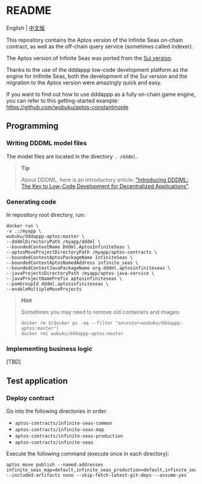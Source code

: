 # README

English | [中文版](./README_CN.md)


This repository contains the Aptos version of the Infinite Seas on-chain contract,
as well as the off-chain query service (sometimes called indexer).

The Aptos version of Infinite Seas was ported from the [Sui version](https://github.com/InfiniteSeas/sui-infinite-seas).

Thanks to the use of the dddappp low-code development platform as the engine for Inifinite Seas,
both the development of the Sui version and the migration to the Aptos version were amazingly quick and easy.

If you want to find out how to use dddappp as a fully on-chain game engine,
you can refer to this getting-started example: https://github.com/wubuku/aptos-constantinople


## Programming

### Writing DDDML model files

The model files are located in the directory `. /dddml`.

> **Tip**
>
> About DDDML, here is an introductory article: ["Introducing DDDML: The Key to Low-Code Development for Decentralized Applications"](https://github.com/wubuku/Dapp-LCDP-Demo/blob/main/IntroducingDDDML.md).


### Generating code

In repository root directory, run:

```shell
docker run \
-v .:/myapp \
wubuku/dddappp-aptos:master \
--dddmlDirectoryPath /myapp/dddml \
--boundedContextName Dddml.AptosInfiniteSeas \
--aptosMoveProjectDirectoryPath /myapp/aptos-contracts \
--boundedContextAptosPackageName InfiniteSeas \
--boundedContextAptosNamedAddress infinite_seas \
--boundedContextJavaPackageName org.dddml.aptosinfiniteseas \
--javaProjectsDirectoryPath /myapp/aptos-java-service \
--javaProjectNamePrefix aptosinfiniteseas \
--pomGroupId dddml.aptosinfiniteseas \
--enableMultipleMoveProjects
```

> **Hint**
>
> Sometimes you may need to remove old containers and images:
>
> ```shell
> docker rm $(docker ps -aq --filter "ancestor=wubuku/dddappp-aptos:master")
> docker rmi wubuku/dddappp-aptos:master
> ```

### Implementing business logic

[TBD]

## Test application

### Deploy contract

Go into the following directories in order:

* `aptos-contracts/infinite-seas-common`
* `aptos-contracts/infinite-seas-map`
* `aptos-contracts/infinite-seas-production`
* `aptos-contracts/infinite-seas`

Execute the following command (execute once in each directory):

```shell
aptos move publish --named-addresses infinite_seas_map=default,infinite_seas_production=default,infinite_seas_common=default,infinite_seas=default --included-artifacts none --skip-fetch-latest-git-deps --assume-yes
```


